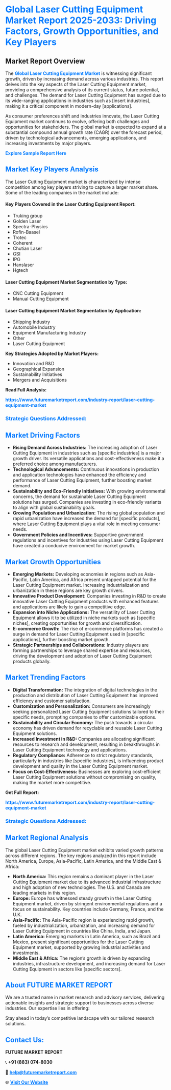<h1 style="color: #007BFF;">Global Laser Cutting Equipment Market Report 2025-2033: Driving Factors, Growth Opportunities, and Key Players</h1>

<section id="overview">
<h2>Market Report Overview</h2>
<p>The <a href="https://www.futuremarketreport.com/industry-report/laser-cutting-equipment-market" style="color: #007BFF; text-decoration: none;"><strong>Global Laser Cutting Equipment Market</strong></a> is witnessing significant growth, driven by increasing demand across various industries. This report delves into the key aspects of the Laser Cutting Equipment market, providing a comprehensive analysis of its current status, future potential, and challenges. The demand for Laser Cutting Equipment has surged due to its wide-ranging applications in industries such as [insert industries], making it a critical component in modern-day [applications].</p>
<p>As consumer preferences shift and industries innovate, the Laser Cutting Equipment market continues to evolve, offering both challenges and opportunities for stakeholders. The global market is expected to expand at a substantial compound annual growth rate (CAGR) over the forecast period, driven by technological advancements, emerging applications, and increasing investments by major players.</p>
</section>

<section id="overview">
<p><a href="https://www.futuremarketreport.com/request-sample/reportId=128775" style="color: #007BFF; text-decoration: none;"><strong>Explore Sample Report Here</strong></a></p>
</section>

<section id="key-players">
<h2 style="color: #007BFF;">Market Key Players Analysis</h2>
<p>The Laser Cutting Equipment market is characterized by intense competition among key players striving to capture a larger market share. Some of the leading companies in the market include:</p>
<h4>Key Players Covered in the Laser Cutting Equipment Report:</h4>
<ul><li>Truking group</li><li>Golden Laser</li><li>Spectra-Physics</li><li>Rofin-Baasel</li><li>Trotec</li><li>Coherent</li><li>Chutian Laser</li><li>GSI</li><li>IPG</li><li>Hanslaser</li><li>Hgtech</li></ul>
<h4>Laser Cutting Equipment Market Segmentation by Type:</h4>
<ul><li>CNC Cutting Equipment</li><li>Manual Cutting Equipment</li></ul>

<h4>Laser Cutting Equipment Market Segmentation by Application:</h4>
<ul><li>Shipping Industry</li><li>Automobile Industry</li><li>Equipment Manufacturing Industry</li><li>Other</li><li>Laser Cutting Equipment</li></ul>
<p><strong>Key Strategies Adopted by Market Players:</strong></p>
<ul>
<li>Innovation and R&D</li>
<li>Geographical Expansion</li>
<li>Sustainability Initiatives</li>
<li>Mergers and Acquisitions</li>
</ul>
</section>

<section>
<p><strong>Read Full Analysis: </strong></p><a href="https://www.futuremarketreport.com/industry-report/laser-cutting-equipment-market" style="color: #007BFF; text-decoration: none;"><strong>https://www.futuremarketreport.com/industry-report/laser-cutting-equipment-market</strong></a>
<h3 style="color: #007BFF;">Strategic Questions Addressed:</h3>
</section>

<section id="driving-factors">
<h2 style="color: #007BFF;">Market Driving Factors</h2>
<ul>
<li><strong>Rising Demand Across Industries:</strong> The increasing adoption of Laser Cutting Equipment in industries such as [specific industries] is a major growth driver. Its versatile applications and cost-effectiveness make it a preferred choice among manufacturers.</li>
<li><strong>Technological Advancements:</strong> Continuous innovations in production and application technologies have enhanced the efficiency and performance of Laser Cutting Equipment, further boosting market demand.</li>
<li><strong>Sustainability and Eco-Friendly Initiatives:</strong> With growing environmental concerns, the demand for sustainable Laser Cutting Equipment solutions has surged. Companies are investing in eco-friendly variants to align with global sustainability goals.</li>
<li><strong>Growing Population and Urbanization:</strong> The rising global population and rapid urbanization have increased the demand for [specific products], where Laser Cutting Equipment plays a vital role in meeting consumer needs.</li>
<li><strong>Government Policies and Incentives:</strong> Supportive government regulations and incentives for industries using Laser Cutting Equipment have created a conducive environment for market growth.</li>
</ul>
</section>

<section id="growth-opportunities">
<h2 style="color: #007BFF;">Market Growth Opportunities</h2>
<ul>
<li><strong>Emerging Markets:</strong> Developing economies in regions such as Asia-Pacific, Latin America, and Africa present untapped potential for the Laser Cutting Equipment market. Increasing industrialization and urbanization in these regions are key growth drivers.</li>
<li><strong>Innovative Product Development:</strong> Companies investing in R&D to create innovative Laser Cutting Equipment products with enhanced features and applications are likely to gain a competitive edge.</li>
<li><strong>Expansion into Niche Applications:</strong> The versatility of Laser Cutting Equipment allows it to be utilized in niche markets such as [specific niches], creating opportunities for growth and diversification.</li>
<li><strong>E-commerce Growth:</strong> The rise of e-commerce platforms has created a surge in demand for Laser Cutting Equipment used in [specific applications], further boosting market growth.</li>
<li><strong>Strategic Partnerships and Collaborations:</strong> Industry players are forming partnerships to leverage shared expertise and resources, driving the development and adoption of Laser Cutting Equipment products globally.</li>
</ul>
</section>

<section id="trending-factors">
<h2 style="color: #007BFF;">Market Trending Factors</h2>
<ul>
<li><strong>Digital Transformation:</strong> The integration of digital technologies in the production and distribution of Laser Cutting Equipment has improved efficiency and customer satisfaction.</li>
<li><strong>Customization and Personalization:</strong> Consumers are increasingly seeking personalized Laser Cutting Equipment solutions tailored to their specific needs, prompting companies to offer customizable options.</li>
<li><strong>Sustainability and Circular Economy:</strong> The push towards a circular economy has driven demand for recyclable and reusable Laser Cutting Equipment solutions.</li>
<li><strong>Increased Investment in R&D:</strong> Companies are allocating significant resources to research and development, resulting in breakthroughs in Laser Cutting Equipment technology and applications.</li>
<li><strong>Regulatory Compliance:</strong> Adherence to strict regulatory standards, particularly in industries like [specific industries], is influencing product development and quality in the Laser Cutting Equipment market.</li>
<li><strong>Focus on Cost-Effectiveness:</strong> Businesses are exploring cost-efficient Laser Cutting Equipment solutions without compromising on quality, making the market more competitive.</li>
</ul>
</section>

<section>
<p><strong>Get Full Report: </strong></p><a href="https://www.futuremarketreport.com/industry-report/laser-cutting-equipment-market" style="color: #007BFF; text-decoration: none;"><strong>https://www.futuremarketreport.com/industry-report/laser-cutting-equipment-market</strong></a>
<h3 style="color: #007BFF;">Strategic Questions Addressed:</h3>
</section>


<section id="regional-analysis">
<h2 style="color: #007BFF;">Market Regional Analysis</h2>
<p>The global Laser Cutting Equipment market exhibits varied growth patterns across different regions. The key regions analyzed in this report include North America, Europe, Asia-Pacific, Latin America, and the Middle East & Africa:</p>
<ul>
<li><strong>North America:</strong> This region remains a dominant player in the Laser Cutting Equipment market due to its advanced industrial infrastructure and high adoption of new technologies. The U.S. and Canada are leading markets in this region.</li>
<li><strong>Europe:</strong> Europe has witnessed steady growth in the Laser Cutting Equipment market, driven by stringent environmental regulations and a focus on sustainability. Key countries include Germany, France, and the U.K.</li>
<li><strong>Asia-Pacific:</strong> The Asia-Pacific region is experiencing rapid growth, fueled by industrialization, urbanization, and increasing demand for Laser Cutting Equipment in countries like China, India, and Japan.</li>
<li><strong>Latin America:</strong> Emerging markets in Latin America, such as Brazil and Mexico, present significant opportunities for the Laser Cutting Equipment market, supported by growing industrial activities and investments.</li>
<li><strong>Middle East & Africa:</strong> The region’s growth is driven by expanding industries, infrastructure development, and increasing demand for Laser Cutting Equipment in sectors like [specific sectors].</li>
</ul>
</section>

<footer>
<h2 style="color: #007BFF;">About FUTURE MARKET REPORT</h2>
<p>We are a trusted name in market research and advisory services, delivering actionable insights and strategic support to businesses across diverse industries. Our expertise lies in offering:</p>

<p>Stay ahead in today’s competitive landscape with our tailored research solutions.</p>

<h2 style="color: #007BFF;">Contact Us:</h2>
<p><strong>FUTURE MARKET REPORT</strong></p>
<p>📞 <strong>+91 (883) 074-8030</strong></p>
<p>📧 <strong><a href="mailto:help@futuremarketreport.com" style="color: #007BFF;">help@futuremarketreport.com</a></strong></p>
<p>🌐 <strong><a href="https://www.futuremarketreport.com/" style="color: #007BFF;">Visit Our Website</a></strong></p>
</footer>
